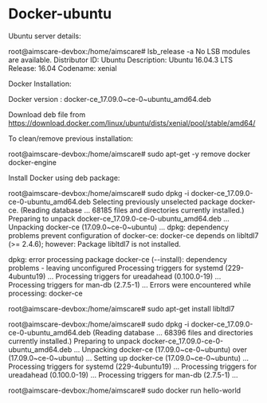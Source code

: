 # Docker-ubuntu

Ubuntu server details:

root@aimscare-devbox:/home/aimscare# lsb_release -a
No LSB modules are available.
Distributor ID:	Ubuntu
Description:	Ubuntu 16.04.3 LTS
Release:	16.04
Codename:	xenial

Docker Installation:

Docker version :  docker-ce_17.09.0~ce-0~ubuntu_amd64.deb  

Download deb file from  https://download.docker.com/linux/ubuntu/dists/xenial/pool/stable/amd64/

To clean/remove previous installation:

root@aimscare-devbox:/home/aimscare# sudo apt-get -y remove docker docker-engine

Install Docker using deb package:

root@aimscare-devbox:/home/aimscare# sudo dpkg -i docker-ce_17.09.0-ce-0-ubuntu_amd64.deb
Selecting previously unselected package docker-ce.
(Reading database ... 68185 files and directories currently installed.)
Preparing to unpack docker-ce_17.09.0-ce-0-ubuntu_amd64.deb ...
Unpacking docker-ce (17.09.0~ce-0~ubuntu) ...
dpkg: dependency problems prevent configuration of docker-ce:
 docker-ce depends on libltdl7 (>= 2.4.6); however:
  Package libltdl7 is not installed.

dpkg: error processing package docker-ce (--install):
 dependency problems - leaving unconfigured
Processing triggers for systemd (229-4ubuntu19) ...
Processing triggers for ureadahead (0.100.0-19) ...
Processing triggers for man-db (2.7.5-1) ...
Errors were encountered while processing:
 docker-ce

root@aimscare-devbox:/home/aimscare# sudo apt-get install libltdl7

root@aimscare-devbox:/home/aimscare# sudo dpkg -i docker-ce_17.09.0-ce-0-ubuntu_amd64.deb
(Reading database ... 68396 files and directories currently installed.)
Preparing to unpack docker-ce_17.09.0-ce-0-ubuntu_amd64.deb ...
Unpacking docker-ce (17.09.0~ce-0~ubuntu) over (17.09.0~ce-0~ubuntu) ...
Setting up docker-ce (17.09.0~ce-0~ubuntu) ...
Processing triggers for systemd (229-4ubuntu19) ...
Processing triggers for ureadahead (0.100.0-19) ...
Processing triggers for man-db (2.7.5-1) ...


root@aimscare-devbox:/home/aimscare# sudo docker run hello-world



